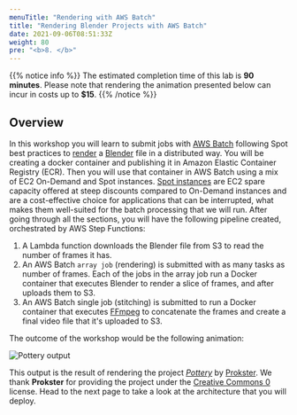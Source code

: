 ```yaml
---
menuTitle: "Rendering with AWS Batch"
title: "Rendering Blender Projects with AWS Batch"
date: 2021-09-06T08:51:33Z
weight: 80
pre: "<b>8. </b>"
---
```


{{% notice info %}}
The estimated completion time of this lab is **90 minutes**. Please note that rendering the animation presented below can incur in costs up to **$15**.
{{% /notice %}}
## Overview

In this workshop you will learn to submit jobs with [AWS Batch](https://aws.amazon.com/batch/) following Spot best practices to [render](https://en.wikipedia.org/wiki/Rendering_(computer_graphics)) a [Blender](https://www.blender.org/) file in a distributed way. You will be creating a docker container and publishing it in Amazon Elastic Container Registry (ECR). Then you will use that container in AWS Batch using a mix of EC2 On-Demand and Spot instances. [Spot instances](https://docs.aws.amazon.com/AWSEC2/latest/UserGuide/using-spot-instances.html) are EC2 spare capacity offered at steep discounts compared to On-Demand instances and are a cost-effective choice for applications that can be interrupted, what makes them well-suited for the batch processing that we will run. After going through all the sections, you will have the following pipeline created, orchestrated by AWS Step Functions:

1. A Lambda function downloads the Blender file from S3 to read the number of frames it has.
2. An AWS Batch `array job` (rendering) is submitted with as many tasks as number of frames. Each of the jobs in the array job run a Docker container that executes Blender to render a slice of frames, and after uploads them to S3.
3. An AWS Batch single job (stitching) is submitted to run a Docker container that executes [FFmpeg](https://ffmpeg.org/) to concatenate the frames and create a final video file that it's uploaded to S3.

The outcome of the workshop would be the following animation:

![Pottery output](/images/rendering-with-batch/animation_example.gif)

This output is the result of rendering the project *[Pottery](https://blendswap.com/blend/28661)* by [Prokster](https://blendswap.com/profile/1012752). We thank **Prokster** for providing the project under the [Creative Commons 0](https://creativecommons.org/share-your-work/public-domain/cc0/) license. Head to the next page to take a look at the architecture that you will deploy.
